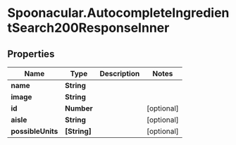 # Spoonacular.AutocompleteIngredientSearch200ResponseInner

## Properties

Name | Type | Description | Notes
------------ | ------------- | ------------- | -------------
**name** | **String** |  | 
**image** | **String** |  | 
**id** | **Number** |  | [optional] 
**aisle** | **String** |  | [optional] 
**possibleUnits** | **[String]** |  | [optional] 


